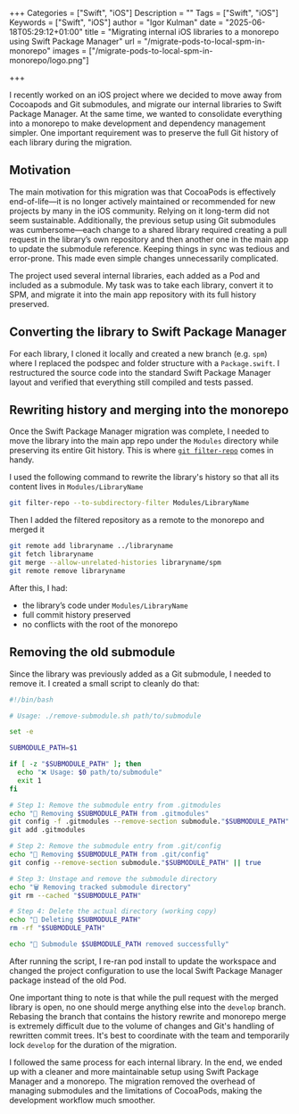 +++
Categories = ["Swift", "iOS"]
Description = ""
Tags = ["Swift", "iOS"]
Keywords = ["Swift", "iOS"]
author = "Igor Kulman"
date = "2025-06-18T05:29:12+01:00"
title = "Migrating internal iOS libraries to a monorepo using Swift Package Manager"
url = "/migrate-pods-to-local-spm-in-monorepo"
images = ["/migrate-pods-to-local-spm-in-monorepo/logo.png"]

+++

I recently worked on an iOS project where we decided to move away from Cocoapods and Git submodules, and migrate our internal libraries to Swift Package Manager. At the same time, we wanted to consolidate everything into a monorepo to make development and dependency management simpler. One important requirement was to preserve the full Git history of each library during the migration.

## Motivation

The main motivation for this migration was that CocoaPods is effectively end-of-life—it is no longer actively maintained or recommended for new projects by many in the iOS community. Relying on it long-term did not seem sustainable. Additionally, the previous setup using Git submodules was cumbersome—each change to a shared library required creating a pull request in the library’s own repository and then another one in the main app to update the submodule reference. Keeping things in sync was tedious and error-prone. This made even simple changes unnecessarily complicated.

The project used several internal libraries, each added as a Pod and included as a submodule. My task was to take each library, convert it to SPM, and migrate it into the main app repository with its full history preserved.

## Converting the library to Swift Package Manager

For each library, I cloned it locally and created a new branch (e.g. `spm`) where I replaced the podspec and folder structure with a `Package.swift`. I restructured the source code into the standard Swift Package Manager layout and verified that everything still compiled and tests passed.

## Rewriting history and merging into the monorepo

Once the Swift Package Manager migration was complete, I needed to move the library into the main app repo under the `Modules` directory while preserving its entire Git history. This is where [`git filter-repo`](https://github.com/newren/git-filter-repo) comes in handy.

I used the following command to rewrite the library's history so that all its content lives in `Modules/LibraryName`

```bash
git filter-repo --to-subdirectory-filter Modules/LibraryName
```

Then I added the filtered repository as a remote to the monorepo and merged it

```bash
git remote add libraryname ../libraryname
git fetch libraryname
git merge --allow-unrelated-histories libraryname/spm
git remote remove libraryname
```

After this, I had:
- the library’s code under `Modules/LibraryName`
- full commit history preserved
- no conflicts with the root of the monorepo

## Removing the old submodule

Since the library was previously added as a Git submodule, I needed to remove it. I created a small script to cleanly do that:

```bash
#!/bin/bash

# Usage: ./remove-submodule.sh path/to/submodule

set -e

SUBMODULE_PATH=$1

if [ -z "$SUBMODULE_PATH" ]; then
  echo "❌ Usage: $0 path/to/submodule"
  exit 1
fi

# Step 1: Remove the submodule entry from .gitmodules
echo "🧹 Removing $SUBMODULE_PATH from .gitmodules"
git config -f .gitmodules --remove-section submodule."$SUBMODULE_PATH" || true
git add .gitmodules

# Step 2: Remove the submodule entry from .git/config
echo "🧹 Removing $SUBMODULE_PATH from .git/config"
git config --remove-section submodule."$SUBMODULE_PATH" || true

# Step 3: Unstage and remove the submodule directory
echo "🗑️ Removing tracked submodule directory"
git rm --cached "$SUBMODULE_PATH"

# Step 4: Delete the actual directory (working copy)
echo "🧨 Deleting $SUBMODULE_PATH"
rm -rf "$SUBMODULE_PATH"

echo "🎉 Submodule $SUBMODULE_PATH removed successfully"
```
After running the script, I re-ran pod install to update the workspace and changed the project configuration to use the local Swift Package Manager package instead of the old Pod.

One important thing to note is that while the pull request with the merged library is open, no one should merge anything else into the `develop` branch. Rebasing the branch that contains the history rewrite and monorepo merge is extremely difficult due to the volume of changes and Git's handling of rewritten commit trees. It's best to coordinate with the team and temporarily lock `develop` for the duration of the migration.

I followed the same process for each internal library. In the end, we ended up with a cleaner and more maintainable setup using Swift Package Manager and a monorepo. The migration removed the overhead of managing submodules and the limitations of CocoaPods, making the development workflow much smoother.